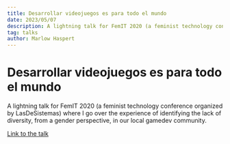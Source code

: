 ```yaml
---
title: Desarrollar videojuegos es para todo el mundo
date: 2023/05/07
description: A lightning talk for FemIT 2020 (a feminist technology conference organized by LasDeSistemas) where I go over the experience of identifying the lack of diversity, from a gender perspective, in our local gamedev community.
tag: talks
author: Marlow Haspert
---
```


# Desarrollar videojuegos es para todo el mundo
A lightning talk for FemIT 2020 (a feminist technology conference organized by LasDeSistemas) where I go over the experience of identifying the lack of diversity, from a gender perspective, in our local gamedev community.

[Link to the talk](https://www.youtube.com/watch?v=pl_zIs3NBFQ)